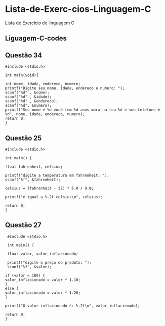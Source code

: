 # Lista-de-Exerc-cios-Linguagem-C
Lista de Exercício de linguagem C
## Liguagem-C-codes


## Questão 34


    #include <stdio.h>

    int main(void){  

    int nome, idade, endereco, numero;
    printf("Digite seu nome, idade, endereco e numero: ");
    scanf("%d" , &nome);
    scanf("%d" , &idade);
    scanf("%d" , &endereco);
    scanf("%d", &numero);
    printf("Seu nome é %d você tem %d anos mora na rua %d e seu telefone é %d", nome, idade, endereco, numero);
    return 0;
    }

## Questão 25

    #include <stdio.h>

    int main() {
   
    float fahrenheit, celsius;

    printf("digite a temperatura em fahrenheit: ");
    scanf("%f", &fahrenheit);

    celsius = (fahrenheit - 32) * 5.0 / 9.0;

    printf("é igual a %.2f celsius\n", celsius);

    return 0;
    }

## Questão 27
     #include <stdio.h>

     int main() {
  
     float valor, valor_inflacionado;

     printf("digite o preço do produto: ");
     scanf("%f", &valor);

    if (valor < 100) {
    valor_inflacionado = valor * 1.10;
    } 
    else {
    valor_inflacionado = valor * 1.20;
    }

    printf("O valor inflacionado é: %.2f\n", valor_inflacionado);

    return 0;
    }
